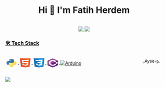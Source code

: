 ### 
<h1 align="center"> Hi 👋 I'm Fatih Herdem </h1>
<br>

<div align="center">
  <a href="https://github.com/fatihherdem">
  <img height="180em" src="https://github-readme-stats.vercel.app/api?username=fatihherdem&show_icons=true&theme=dracula&include_all_commits=true&count_private=true"/>
  <img height="180em" src="https://github-readme-stats.vercel.app/api/top-langs/?username=fatihherdem&layout=compact&langs_count=7&theme=dracula"/>
</div>
  
<h3>🛠  Tech Stack</h3>
<div style="display: inline_block"><br>
  <img align="center" alt="Python" height="30" width="40" src="https://raw.githubusercontent.com/devicons/devicon/master/icons/python/python-original.svg">
  <img align="center" alt="HTML" height="30" width="40" src="https://raw.githubusercontent.com/devicons/devicon/master/icons/html5/html5-original.svg">
  <img align="center" alt="CSS" height="30" width="40" src="https://raw.githubusercontent.com/devicons/devicon/master/icons/css3/css3-original.svg">
  <img align="center" alt="Csharp" height="30" width="40" src="https://raw.githubusercontent.com/devicons/devicon/master/icons/csharp/csharp-original.svg">
  <img align="center" alt="Arduino" height="30" width="40" src="https://cdn.jsdelivr.net/gh/devicons/devicon/icons/arduino/arduino-original.svg" />
  
  <img align="right" alt="Ayse-pic" height="150" style="border-radius:50px;" src="http://www.fc1492.com/wp-content/uploads/2017/06/tumblr_ook9ah2gfS1u6n4kao1_500.gif">
</div>
  
  ##
  
<div> 
  <a href="https://www.linkedin.com/in/fatihemreherdem/" target="_blank"><img src="https://img.shields.io/badge/-LinkedIn-%230077B5?style=for-the-badge&logo=linkedin&logoColor=white" target="_blank"></a> 
</div>
  
